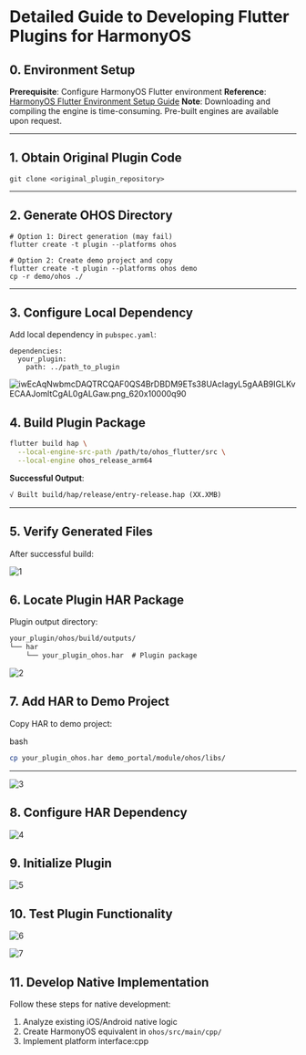 # Detailed Guide to Developing Flutter Plugins for HarmonyOS

## 0. Environment Setup

**Prerequisite**: Configure HarmonyOS Flutter environment
​**Reference**: [HarmonyOS Flutter Environment Setup Guide](https://juejin.cn/post/7317214081261207603)
​**Note**: Downloading and compiling the engine is time-consuming. Pre-built engines are available upon request.

------

## 1. Obtain Original Plugin Code

```
git clone <original_plugin_repository>
```

------

## 2. Generate OHOS Directory

```
# Option 1: Direct generation (may fail)
flutter create -t plugin --platforms ohos

# Option 2: Create demo project and copy
flutter create -t plugin --platforms ohos demo
cp -r demo/ohos ./
```

------

## 3. Configure Local Dependency

Add local dependency in `pubspec.yaml`:

```
dependencies:
  your_plugin:
    path: ../path_to_plugin
```

![iwEcAqNwbmcDAQTRCQAF0QS4BrDBDM9ETs38UAcIagyL5gAAB9IGLKvECAAJomltCgAL0gALGaw.png_620x10000q90](https://p.ipic.vip/kjme9r.jpg)

## 4. Build Plugin Package

```bash
flutter build hap \
  --local-engine-src-path /path/to/ohos_flutter/src \
  --local-engine ohos_release_arm64
```

**Successful Output**:

```markdown
√ Built build/hap/release/entry-release.hap (XX.XMB)
```

------

## 5. Verify Generated Files

After successful build:

![1](https://p.ipic.vip/6k3z3k.png)

## 6. Locate Plugin HAR Package

Plugin output directory:

```markdown
your_plugin/ohos/build/outputs/
└── har
    └── your_plugin_ohos.har  # Plugin package
```

![2](https://p.ipic.vip/2cjnbx.png)

## 7. Add HAR to Demo Project

Copy HAR to demo project:

bash

```bash
cp your_plugin_ohos.har demo_portal/module/ohos/libs/
```

------

![3](https://p.ipic.vip/n9sgfo.png)

## 8. Configure HAR Dependency

![4](https://p.ipic.vip/wlkxik.png)

## 9. Initialize Plugin

![5](https://p.ipic.vip/ee33ah.png)

## 10. Test Plugin Functionality

![6](https://p.ipic.vip/4fy0hk.png)



![7](https://p.ipic.vip/w30wew.png)

## 11. Develop Native Implementation

Follow these steps for native development:

1. Analyze existing iOS/Android native logic
2. Create HarmonyOS equivalent in `ohos/src/main/cpp/`
3. Implement platform interface:cpp